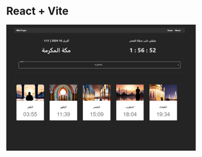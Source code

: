 # React + Vite

![prayer-timer](https://github.com/khalidnbg/prayer-timer/blob/main/1.PNG?raw=true)

